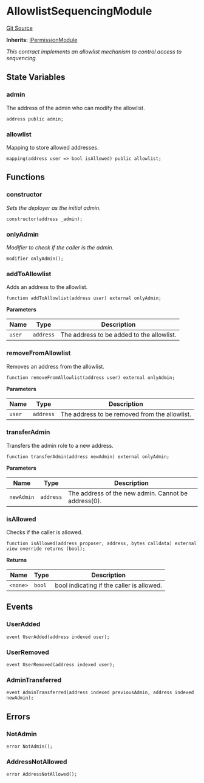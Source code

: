 # AllowlistSequencingModule
[Git Source](https://github.com/SyndicateProtocol/syndicate-appchains/blob/e670fbd66628d486b7f0c62387b907c2a44879ed/src/sequencing-modules/AllowlistSequencingModule.sol)

**Inherits:**
[IPermissionModule](/src/interfaces/IPermissionModule.sol/interface.IPermissionModule.md)

*This contract implements an allowlist mechanism to control access to sequencing.*


## State Variables
### admin
The address of the admin who can modify the allowlist.


```solidity
address public admin;
```


### allowlist
Mapping to store allowed addresses.


```solidity
mapping(address user => bool isAllowed) public allowlist;
```


## Functions
### constructor

*Sets the deployer as the initial admin.*


```solidity
constructor(address _admin);
```

### onlyAdmin

*Modifier to check if the caller is the admin.*


```solidity
modifier onlyAdmin();
```

### addToAllowlist

Adds an address to the allowlist.


```solidity
function addToAllowlist(address user) external onlyAdmin;
```
**Parameters**

|Name|Type|Description|
|----|----|-----------|
|`user`|`address`|The address to be added to the allowlist.|


### removeFromAllowlist

Removes an address from the allowlist.


```solidity
function removeFromAllowlist(address user) external onlyAdmin;
```
**Parameters**

|Name|Type|Description|
|----|----|-----------|
|`user`|`address`|The address to be removed from the allowlist.|


### transferAdmin

Transfers the admin role to a new address.


```solidity
function transferAdmin(address newAdmin) external onlyAdmin;
```
**Parameters**

|Name|Type|Description|
|----|----|-----------|
|`newAdmin`|`address`|The address of the new admin. Cannot be address(0).|


### isAllowed

Checks if the caller is allowed.


```solidity
function isAllowed(address proposer, address, bytes calldata) external view override returns (bool);
```
**Returns**

|Name|Type|Description|
|----|----|-----------|
|`<none>`|`bool`|bool indicating if the caller is allowed.|


## Events
### UserAdded

```solidity
event UserAdded(address indexed user);
```

### UserRemoved

```solidity
event UserRemoved(address indexed user);
```

### AdminTransferred

```solidity
event AdminTransferred(address indexed previousAdmin, address indexed newAdmin);
```

## Errors
### NotAdmin

```solidity
error NotAdmin();
```

### AddressNotAllowed

```solidity
error AddressNotAllowed();
```

